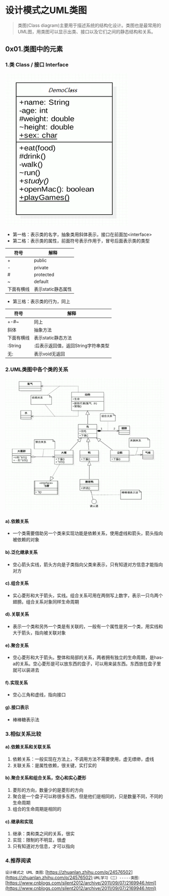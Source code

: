 # 设计模式之UML类图

> 类图(Class diagram)主要用于描述系统的结构化设计。类图也是最常用的UML图，用类图可以显示出类、接口以及它们之间的静态结构和关系。

## 0x01.类图中的元素

### 1.类 Class / 接口 Interface

![class-interface](./images/uml1.png)

- 第一格：表示类的名字，抽象类用斜体表示，接口在前面加\<interface>
- 第二格：表示类的属性，前面符号表示作用于，冒号后面表示类的类型

|符号|解释|
|----|----|
|+|public|
|-|private|
|#|protected|
|~|default|
|下面有横线|表示static静态属性|

- 第三格：表示类的行为，同上

|符号|解释|
|----|----|
|+-#~|同上|
|斜体|抽象方法|
|下面有横线|表示static静态方法|
|:String|:后表示返回值，返回String字符串类型|
|无:|表示void无返回|

### 2.UML类图中各个类的关系

![大话设计模式类图](./images/uml2.png)

#### a).依赖关系

- 一个类需要借助另一个类来实现功能是依赖关系，使用虚线和箭头，箭头指向被依赖的对象

#### b).泛化继承关系

- 空心箭头实线，箭头方向是子类指向父类来表示，只有知道对方信息才能指向对方

#### c).组合关系

- 实心菱形和大于箭头，实线。组合关系可用在两侧写上数字，表示一只鸟两个翅膀。组合关系对象同样生命周期

#### d).关联关系

- 表示一个类和另外一个类是有关联的，一般有一个属性是另一个类，用实线和大于箭头，指向被关联对象

#### e).聚合关系

- 空心菱形和大于箭头。整体和局部的关系，两者拥有独立的生命周期，是has-a的关系。空心菱形是可以放东西的盘子，可以用来装东西。东西放在盘子里就可以装进去

#### f).实现关系

- 空心三角和虚线，指向接口

#### g).接口表示

- 棒棒糖表示法

### 3.相似关系比较

#### a).依赖关系和关联关系

1. 依赖关系：一般实现在方法上，不调用方法不需要使用，虚无缥缈，虚线
2. 关联关系：是属性依赖，很关键，实打实的

#### b).聚合关系和组合关系，空心和实心菱形

1. 菱形的方向，数量少的是菱形的方向
2. 聚合是一个盘子可以称很多东西，但是他们是相同的，只是数量不同，不同的生命周期
3. 组合的生命周期是相同的

#### c).继承和实现

1. 继承：类和类之间的关系，很实
2. 实现：限制的不明显，很虚
3. 只有知道对方信息，才可以指向

### 4.推荐阅读

`设计模式之 UML 类图`: [https://zhuanlan.zhihu.com/p/24576502](https://zhuanlan.zhihu.com/p/24576502)
`UML学习（二）-----类图`: [https://www.cnblogs.com/silent2012/archive/2011/09/07/2169946.html](https://www.cnblogs.com/silent2012/archive/2011/09/07/2169946.html)